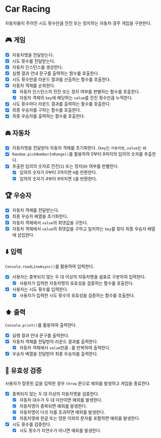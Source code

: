 # Car Racing

자동차들이 주어진 시도 횟수만큼 전진 또는 정지하는 자동차 경주 게임을 구현한다.

## 🎮 게임

- [x] 자동차명을 전달받는다.
- [x] 시도 횟수를 전달받는다.
- [x] 자동차 인스턴스를 생성한다.
- [x] 실행 결과 안내 문구를 출력하는 함수를 호출한다.
- [x] 시도 횟수만큼 라운드 결과를 산출하는 함수를 호출한다.
- [x] 자동차 객체를 순회한다.
  - [x] 자동차 인스턴스의 전진 또는 정지 여부를 판별하는 함수를 호출한다.
  - [x] 자동차 객체의 `key`에 해당하는 `value`를 전진 횟수만큼 누적한다.
- [x] 시도 횟수마다 라운드 결과를 출력하는 함수를 호출한다.
- [x] 최종 우승자를 구하는 함수를 호출한다.
- [x] 최종 우승자를 출력하는 함수를 호출한다.

## 🚘 자동차

- [x] 자동차명을 전달받아 자동차 객체를 초기화한다. (`key`는 `자동차명`, `value`는 `0`)
- [x] `Random.pickNumberInRange()`를 활용하여 0부터 9까지의 임의의 숫자를 추출한다.
- [x] 추출한 임의의 숫자로 전진(`1`) 또는 정지(`0`) 여부를 판별한다.
  - [x] 임의의 숫자가 0부터 3까지면 `0`을 반환한다.
  - [x] 임의의 숫자가 4부터 9까지면 `1`을 반환한다.

## 🏆 우승자

- [x] 자동차 객체를 전달받는다.
- [x] 최종 우승자 배열을 초기화한다.
- [x] 자동차 객체에서 `value`의 최댓값을 구한다.
- [x] 자동차 객체에서 `value`의 최댓값을 구하고 일치하는 `key`를 찾아 최종 우승자 배열에 삽입한다.

## ⬇️ 입력

`Console.readLineAsync()`를 활용하여 입력한다.

- [x] 사용자는 중복되지 않는 두 대 이상의 자동차명을 쉼표로 구분하여 입력한다.
  - [x] 사용자가 입력한 자동차명의 유효성을 검증하는 함수를 호출한다.
- [x] 사용자는 시도 횟수를 입력한다.
  - [x] 사용자가 입력한 시도 횟수의 유효성을 검증하는 함수를 호출한다.

## ⬆️ 출력

`Console.print()`를 활용하여 출력한다.

- [x] 실행 결과 안내 문구를 출력한다.
- [x] 자동차 객체를 전달받아 라운드 결과를 출력한다.
  - [x] 자동차 객체에서 `value`만큼 `-`를 반복하여 출력한다.
- [x] 우승자 배열을 전달받아 최종 우승자를 출력한다.

## 🐛 유효성 검증

사용자가 잘못된 값을 입력한 경우 `throw` 문으로 예외를 발생하고 게임을 종료한다.

- [x] 중복되지 않는 두 대 이상의 자동차명을 검증한다.
  - [x] 자동차 대수가 두 대 미만이면 예외를 발생한다.
  - [x] 자동차명이 중복되면 예외를 발생한다.
  - [x] 자동차명이 다섯 자를 초과하면 예외를 발생한다.
  - [x] 자동차명에 한글 또는 영문 이외의 문자를 포함하면 예외를 발생한다.
- [x] 시도 횟수를 검증한다.
  - [x] 시도 횟수가 자연수가 아니면 예외를 발생한다.
